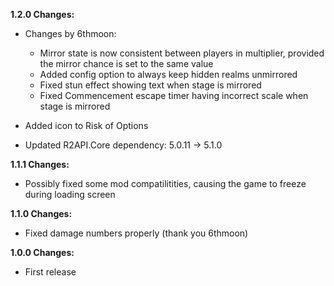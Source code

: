**1.2.0 Changes:**

* Changes by 6thmoon:
  * Mirror state is now consistent between players in multiplier, provided the mirror chance is set to the same value
  * Added config option to always keep hidden realms unmirrored
  * Fixed stun effect showing text when stage is mirrored
  * Fixed Commencement escape timer having incorrect scale when stage is mirrored

* Added icon to Risk of Options

* Updated R2API.Core dependency: 5.0.11 -> 5.1.0

**1.1.1 Changes:**

* Possibly fixed some mod compatilitities, causing the game to freeze during loading screen

**1.1.0 Changes:**

* Fixed damage numbers properly (thank you 6thmoon)

**1.0.0 Changes:**

* First release